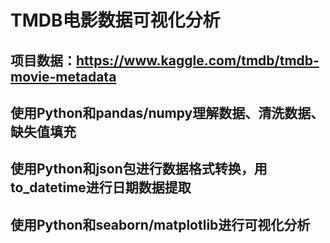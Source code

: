 # TMDB电影数据可视化分析
## 项目数据：https://www.kaggle.com/tmdb/tmdb-movie-metadata
## 使用Python和pandas/numpy理解数据、清洗数据、缺失值填充
## 使用Python和json包进行数据格式转换，用to_datetime进行日期数据提取
## 使用Python和seaborn/matplotlib进行可视化分析
